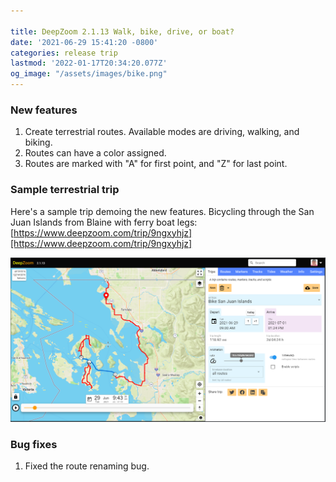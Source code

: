 ```yaml
---

title: DeepZoom 2.1.13 Walk, bike, drive, or boat?
date: '2021-06-29 15:41:20 -0800'
categories: release trip
lastmod: '2022-01-17T20:34:20.077Z'
og_image: "/assets/images/bike.png"
---
```


### New features
1. Create terrestrial routes. Available modes are driving, walking, and biking.
1. Routes can have a color assigned.
1. Routes are marked with "A" for first point, and "Z" for last point.

### Sample terrestrial trip
Here's a sample trip demoing the new features. Bicycling through the San Juan Islands from Blaine with ferry boat legs:   [https://www.deepzoom.com/trip/9ngxyhjz][https://www.deepzoom.com/trip/9ngxyhjz]

[![](/assets/images/bike.png)](https://www.deepzoom.com/trip/9ngxyhjz)

### Bug fixes
1. Fixed the route renaming bug.

[https://www.deepzoom.com/trip/9ngxyhjz]: https://www.deepzoom.com/trip/9ngxyhjz